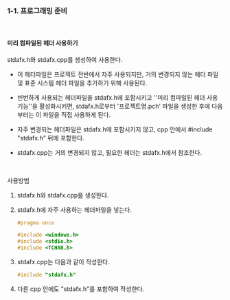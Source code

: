 ### 1-1. 프로그래밍 준비

<br>

#### 미리 컴파일된 헤더 사용하기

stdafx.h와 stdafx.cpp를 생성하여 사용한다.

- 이 헤더파일은 프로젝트 전반에서 자주 사용되지만, 거의 변경되지 않는 헤더 파일 및 표준 시스템 헤더 파일을 추가하기 위해 사용된다.

- 빈번하게 사용되는 헤더파일을 stdafx.h에 포함시키고 ''미리 컴파일된 헤더 사용 기능''을 활성화시키면, stdafx.h로부터 '프로젝트명.pch' 파일을 생성한 후에 다음부터는 이 파일을 직접 사용하게 된다.
- 자주 변경되는 헤더파일은 stdafx.h에 포함시키지 않고, cpp 안에서 #include "stdafx.h" 뒤에 포함한다.
- stdafx.cpp는 거의 변경되지 않고, 필요한 헤더는 stdafx.h에서 참조한다.

<br>

사용방법

1. stdafx.h와 stdafx.cpp를 생성한다.

2. stdafx.h에 자주 사용하는 헤더파일을 넣는다.

   ```c++
   #pragma once
   
   #include <windows.h>
   #include <stdio.h>
   #include <TCHAR.h>
   ```

3. stdafx.cpp는 다음과 같이 작성한다.

   ```c++
   #include "stdafx.h"
   ```

4. 다른 cpp 안에도 "stdafx.h"를 포함하여 작성한다.